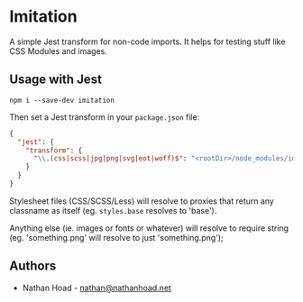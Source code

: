 # Imitation

A simple Jest transform for non-code imports. It helps for testing stuff like CSS Modules and images.

## Usage with Jest

`npm i --save-dev imitation`

Then set a Jest transform in your `package.json` file:

```json
{
  "jest": {
    "transform": {
      "\\.(css|scss|jpg|png|svg|eot|woff)$": "<rootDir>/node_modules/imitation"
    }
  }
}
```

Stylesheet files (CSS/SCSS/Less) will resolve to proxies that return any classname as itself (eg. `styles.base` resolves to 'base').

Anything else (ie. images or fonts or whatever) will resolve to require string (eg. 'something.png' will resolve to just 'something.png');

## Authors

- Nathan Hoad - [nathan@nathanhoad.net](mailto:nathan@nathanhoad.net)
